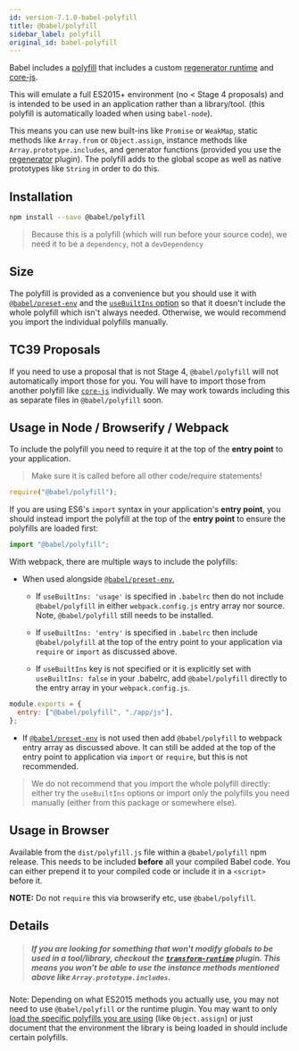 ```yaml
---
id: version-7.1.0-babel-polyfill
title: @babel/polyfill
sidebar_label: polyfill
original_id: babel-polyfill
---
```


Babel includes a [polyfill](<https://en.wikipedia.org/wiki/Polyfill_(programming)>) that includes a custom [regenerator runtime](https://github.com/facebook/regenerator/blob/master/packages/regenerator-runtime/runtime.js) and [core-js](https://github.com/zloirock/core-js).

This will emulate a full ES2015+ environment (no < Stage 4 proposals) and is intended to be used in an application rather than a library/tool.
(this polyfill is automatically loaded when using `babel-node`).

This means you can use new built-ins like `Promise` or `WeakMap`, static methods like `Array.from` or `Object.assign`, instance methods like `Array.prototype.includes`, and generator functions (provided you use the [regenerator](plugin-transform-regenerator.md) plugin). The polyfill adds to the global scope as well as native prototypes like `String` in order to do this.

## Installation

```sh
npm install --save @babel/polyfill
```

> Because this is a polyfill (which will run before your source code), we need it to be a `dependency`, not a `devDependency`

## Size

The polyfill is provided as a convenience but you should use it with [`@babel/preset-env`](preset-env.md) and the [`useBuiltIns` option](preset-env.md#usebuiltins) so that it doesn't include the whole polyfill which isn't always needed. Otherwise, we would recommend you import the individual polyfills manually.

## TC39 Proposals

If you need to use a proposal that is not Stage 4, `@babel/polyfill` will not automatically import those for you. You will have to import those from another polyfill like [`core-js`](https://github.com/zloirock/core-js) individually. We may work towards including this as separate files in `@babel/polyfill` soon.

## Usage in Node / Browserify / Webpack

To include the polyfill you need to require it at the top of the **entry point** to your application.

> Make sure it is called before all other code/require statements!

```js
require("@babel/polyfill");
```

If you are using ES6's `import` syntax in your application's **entry point**, you
should instead import the polyfill at the top of the **entry point** to ensure the
polyfills are loaded first:

```js
import "@babel/polyfill";
```

With webpack, there are multiple ways to include the polyfills:

- When used alongside [`@babel/preset-env`](preset-env.md),

  - If `useBuiltIns: 'usage'` is specified in `.babelrc` then do not include `@babel/polyfill` in either `webpack.config.js` entry array nor source. Note, `@babel/polyfill` still needs to be installed.

  - If `useBuiltIns: 'entry'` is specified in `.babelrc` then include `@babel/polyfill` at the top of the entry point to your application via `require` or `import` as discussed above.

  - If `useBuiltIns` key is not specified or it is explicitly set with `useBuiltIns: false` in your .babelrc, add `@babel/polyfill` directly to the entry array in your `webpack.config.js`.

```js
module.exports = {
  entry: ["@babel/polyfill", "./app/js"],
};
```

- If [`@babel/preset-env`](preset-env.md) is not used then add `@babel/polyfill` to webpack entry array as discussed above. It can still be added at the top of the entry point to application via `import` or `require`, but this is not recommended.

> We do not recommend that you import the whole polyfill directly: either try the `useBuiltIns` options or import only the polyfills you need manually (either from this package or somewhere else).

## Usage in Browser

Available from the `dist/polyfill.js` file within a `@babel/polyfill` npm release.
This needs to be included **before** all your compiled Babel code. You can either
prepend it to your compiled code or include it in a `<script>`
before it.

**NOTE:** Do not `require` this via browserify etc, use `@babel/polyfill`.

## Details

> ##### If you are looking for something that won't modify globals to be used in a tool/library, checkout the [`transform-runtime`](plugin-transform-runtime.md) plugin. This means you won't be able to use the instance methods mentioned above like `Array.prototype.includes`.

Note: Depending on what ES2015 methods you actually use, you may not need to use `@babel/polyfill` or the runtime plugin. You may want to only [load the specific polyfills you are using](https://github.com/zloirock/core-js#commonjs) (like `Object.assign`) or just document that the environment the library is being loaded in should include certain polyfills.

